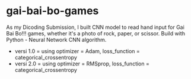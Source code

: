 # gai-bai-bo-games
As my Dicoding Submission, I built CNN model to read hand input for Gai Bai Bo!!! games, whether it's a photo of rock, paper, or scissor. Build with Python - Neural Network CNN algorithm.

- versi 1.0 = using optimizer = Adam, loss_function = categorical_crossentropy
- versi 2.0 = using optimizer = RMSprop, loss_function = categorical_crossentropy
